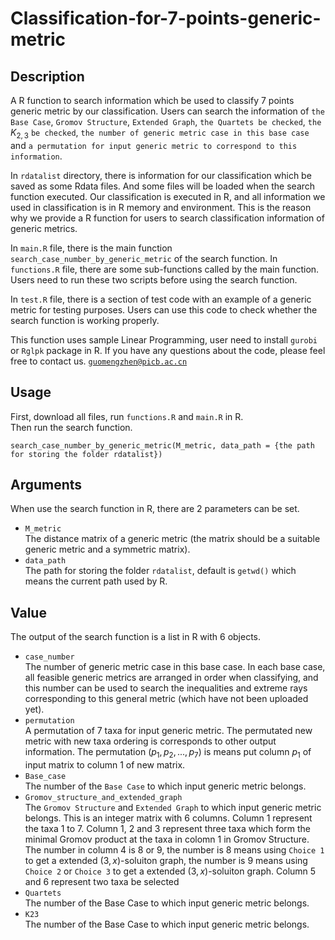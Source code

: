 # Classification-for-7-points-generic-metric

## Description

A R function to search information which be used to classify 7 points generic metric by our classification. Users can search the information of `the Base Case`, `Gromov Structure`, `Extended Graph`, `the Quartets be checked`, `the` $K_{2,3}$ `be checked`, `the number of generic metric case in this base case` and `a permutation for input generic metric to correspond to this information`.

In `rdatalist` directory, there is information for our classification which be saved as some Rdata files. And some files will be loaded when the search function executed. Our classification is executed in R, and all information we used in classification is in R memory and environment. This is the reason why we provide a R function for users to search classification information of generic metrics.

In `main.R` file, there is the main function `search_case_number_by_generic_metric` of the search function. In `functions.R` file, there are some sub-functions called by the main function. Users need to run these two scripts before using the search function.

In `test.R` file, there is a section of test code with an example of a generic metric for testing purposes. Users can use this code to check whether the search function is working properly.

This function uses sample Linear Programming, user need to install `gurobi` or `Rglpk` package in R. If you have any questions about the code, please feel free to contact us. [`guomengzhen@picb.ac.cn`](guomengzhen@picb.ac.cn)

## Usage

First, download all files, run `functions.R` and `main.R` in R.<br>
Then run the search function.<br>

    search_case_number_by_generic_metric(M_metric, data_path = {the path for storing the folder rdatalist})

## Arguments

When use the search function in R, there are 2 parameters can be set.<br>
* `M_metric`<br>
The distance matrix of a generic metric (the matrix should be a suitable generic metric and a symmetric matrix).<br>
* `data_path`<br>
The path for storing the folder `rdatalist`, default is `getwd()` which means the current path used by R.

## Value

The output of the search function is a list in R with 6 objects.<br>
* `case_number`<br>
The number of generic metric case in this base case. In each base case, all feasible generic metrics are arranged in order when classifying, and this number can be used to search the inequalities and extreme rays corresponding to this general metric (which have not been uploaded yet).<br>
* `permutation`<br>
A permutation of 7 taxa for input generic metric. The permutated new metric with new taxa ordering is corresponds to other output information. The permutation $(p_1, p_2, ..., p_7)$ is means put column $p_1$ of input matrix to column 1 of new matrix.<br>
* `Base_case`<br>
The number of the `Base Case` to which input generic metric belongs.<br>
* `Gromov_structure_and_extended_graph`<br>
The `Gromov Structure` and `Extended Graph` to which input generic metric belongs. This is an integer matrix with 6 columns. Column 1 represent the taxa 1 to 7. Column 1, 2 and 3 represent three taxa which form the minimal Gromov product at the taxa in colomn 1 in Gromov Structure. The number in column 4 is 8 or 9, the number is 8 means using `Choice 1` to get a extended $(3,x)$-soluiton graph, the number is 9 means using `Choice 2` or `Choice 3` to get a extended $(3,x)$-soluiton graph. Column 5 and 6 represent two taxa be selected <br>
* `Quartets`<br>
The number of the Base Case to which input generic metric belongs.<br>
* `K23`<br>
The number of the Base Case to which input generic metric belongs.
